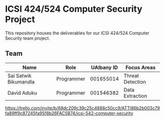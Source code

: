 # ICSI 424/524 Computer Security Project

This repository houses the deliverables for our ICSI 424/524 Computer Security team project. 

## Team

| Name | Role | UAlbany ID | Focus Areas |
| --- | --- | --- | --- |
| Sai Satwik Bikumandla | Programmer | 001655014 | Threat Detection |
| David Aduku | Programmer | 001546382 | Data Extraction |

https://trello.com/invite/b/68dc209c39c25c4888c50cc9/ATTI86b2b003c79fa89ff9c87245fa95f8b26FAC5B74/icsi-542-computer-security

